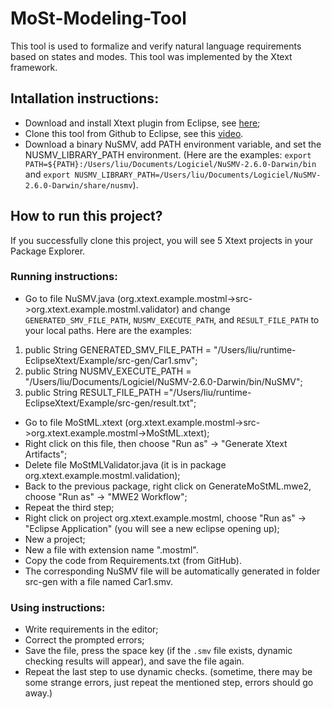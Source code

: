 # MoSt-Modeling-Tool
This tool is used to formalize and verify natural language requirements based on states and modes. This tool was implemented by the Xtext framework.

## Intallation instructions: 
- Download and install Xtext plugin from Eclipse, see [here](https://www.eclipse.org/Xtext/download.html);
- Clone this tool from Github to Eclipse, see this [video](https://www.youtube.com/watch?v=LPT7v69guVY).
- Download a binary NuSMV, add PATH environment variable, and set the NUSMV_LIBRARY_PATH environment. (Here are the examples: `export PATH=${PATH}:/Users/liu/Documents/Logiciel/NuSMV-2.6.0-Darwin/bin` and `export NUSMV_LIBRARY_PATH=/Users/liu/Documents/Logiciel/NuSMV-2.6.0-Darwin/share/nusmv`). 

## How to run this project?
If you successfully clone this project, you will see 5 Xtext projects in your Package Explorer. 

### Running instructions:
- Go to file NuSMV.java (org.xtext.example.mostml->src->org.xtext.example.mostml.validator) and change `GENERATED_SMV_FILE_PATH`, `NUSMV_EXECUTE_PATH`, and `RESULT_FILE_PATH` to your local paths. Here are the examples:
1. public String GENERATED_SMV_FILE_PATH = "/Users/liu/runtime-EclipseXtext/Example/src-gen/Car1.smv";
2. public String NUSMV_EXECUTE_PATH =  "/Users/liu/Documents/Logiciel/NuSMV-2.6.0-Darwin/bin/NuSMV";
3. public String RESULT_FILE_PATH ="/Users/liu/runtime-EclipseXtext/Example/src-gen/result.txt";
- Go to file MoStML.xtext (org.xtext.example.mostml->src->org.xtext.example.mostml->MoStML.xtext);
- Right click on this file, then choose "Run as" -> "Generate Xtext Artifacts";
- Delete file MoStMLValidator.java (it is in package org.xtext.example.mostml.validation);
- Back to the previous package, right click on GenerateMoStML.mwe2, choose "Run as" -> "MWE2 Workflow";
- Repeat the third step;
- Right click on project org.xtext.example.mostml, choose "Run as" -> "Eclipse Application" (you will see a new eclipse opening up);
- New a project;
- New a file with extension name ".mostml".
- Copy the code from Requirements.txt (from GitHub).
- The corresponding NuSMV file will be automatically generated in folder src-gen with a file named Car1.smv.
### Using instructions:
- Write requirements in the editor;
- Correct the prompted errors;
- Save the file, press the space key (if the `.smv` file exists, dynamic checking results will appear), and save the file again.
- Repeat the last step to use dynamic checks. (sometime, there may be some strange errors, just repeat the mentioned step, errors should go away.)
